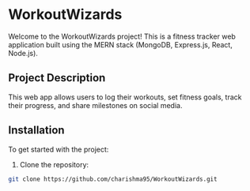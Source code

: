 # WorkoutWizards

Welcome to the WorkoutWizards project! This is a fitness tracker web application built using the MERN stack (MongoDB, Express.js, React, Node.js).

## Project Description
This web app allows users to log their workouts, set fitness goals, track their progress, and share milestones on social media.

## Installation
To get started with the project:

1. Clone the repository:
```bash
git clone https://github.com/charishma95/WorkoutWizards.git
